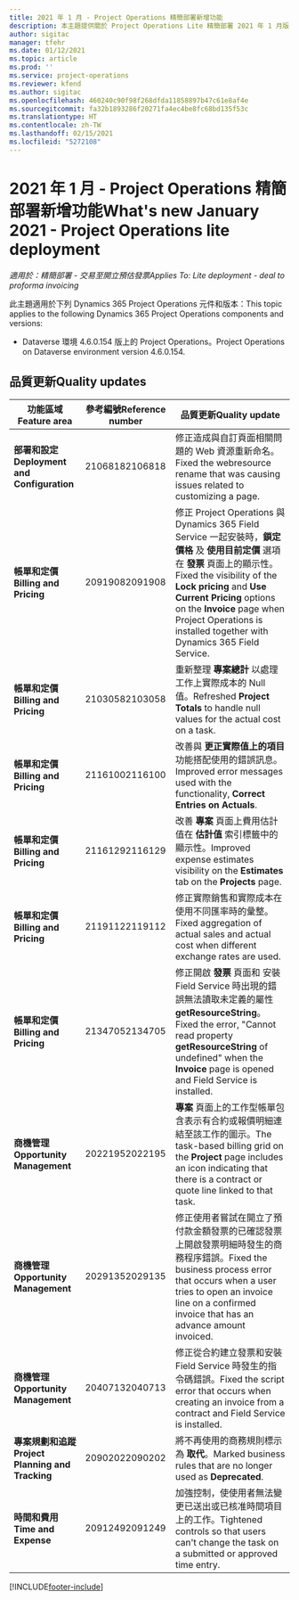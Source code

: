 ```yaml
---
title: 2021 年 1 月 - Project Operations 精簡部署新增功能
description: 本主題提供關於 Project Operations Lite 精簡部署 2021 年 1 月版本中所提供之品質更新的資訊。
author: sigitac
manager: tfehr
ms.date: 01/12/2021
ms.topic: article
ms.prod: ''
ms.service: project-operations
ms.reviewer: kfend
ms.author: sigitac
ms.openlocfilehash: 460240c90f98f268dfda11858897b47c61e8af4e
ms.sourcegitcommit: fa32b1893286f20271fa4ec4be8fc68bd135f53c
ms.translationtype: HT
ms.contentlocale: zh-TW
ms.lasthandoff: 02/15/2021
ms.locfileid: "5272108"
---
```

# <a name="whats-new-january-2021---project-operations-lite-deployment"></a><span data-ttu-id="8b3eb-103">2021 年 1 月 - Project Operations 精簡部署新增功能</span><span class="sxs-lookup"><span data-stu-id="8b3eb-103">What's new January 2021 - Project Operations lite deployment</span></span>


<span data-ttu-id="8b3eb-104">_適用於：精簡部署 - 交易至開立預估發票_</span><span class="sxs-lookup"><span data-stu-id="8b3eb-104">_Applies To: Lite deployment - deal to proforma invoicing_</span></span>

<span data-ttu-id="8b3eb-105">此主題適用於下列 Dynamics 365 Project Operations 元件和版本：</span><span class="sxs-lookup"><span data-stu-id="8b3eb-105">This topic applies to the following Dynamics 365 Project Operations components and versions:</span></span>

  - <span data-ttu-id="8b3eb-106">Dataverse 環境 4.6.0.154 版上的 Project Operations。</span><span class="sxs-lookup"><span data-stu-id="8b3eb-106">Project Operations on Dataverse environment version 4.6.0.154.</span></span>
  
## <a name="quality-updates"></a><span data-ttu-id="8b3eb-107">品質更新</span><span class="sxs-lookup"><span data-stu-id="8b3eb-107">Quality updates</span></span>

| <span data-ttu-id="8b3eb-108">**功能區域**</span><span class="sxs-lookup"><span data-stu-id="8b3eb-108">**Feature area**</span></span> | <span data-ttu-id="8b3eb-109">**參考編號**</span><span class="sxs-lookup"><span data-stu-id="8b3eb-109">**Reference number**</span></span> | <span data-ttu-id="8b3eb-110">**品質更新**</span><span class="sxs-lookup"><span data-stu-id="8b3eb-110">**Quality update**</span></span> |
| --- | --- | --- |
| <span data-ttu-id="8b3eb-111">**部署和設定**</span><span class="sxs-lookup"><span data-stu-id="8b3eb-111">**Deployment and Configuration**</span></span> | <span data-ttu-id="8b3eb-112">2106818</span><span class="sxs-lookup"><span data-stu-id="8b3eb-112">2106818</span></span> | <span data-ttu-id="8b3eb-113">修正造成與自訂頁面相關問題的 Web 資源重新命名。</span><span class="sxs-lookup"><span data-stu-id="8b3eb-113">Fixed the webresource rename that was causing issues related to customizing a page.</span></span> |
| <span data-ttu-id="8b3eb-114">**帳單和定價**</span><span class="sxs-lookup"><span data-stu-id="8b3eb-114">**Billing and Pricing**</span></span> | <span data-ttu-id="8b3eb-115">2091908</span><span class="sxs-lookup"><span data-stu-id="8b3eb-115">2091908</span></span> | <span data-ttu-id="8b3eb-116">修正 Project Operations 與 Dynamics 365 Field Service 一起安裝時，**鎖定價格** 及 **使用目前定價** 選項在 **發票** 頁面上的顯示性。</span><span class="sxs-lookup"><span data-stu-id="8b3eb-116">Fixed the visibility of the **Lock pricing** and **Use Current Pricing** options on the **Invoice** page when Project Operations is installed together with Dynamics 365 Field Service.</span></span> |
| <span data-ttu-id="8b3eb-117">**帳單和定價**</span><span class="sxs-lookup"><span data-stu-id="8b3eb-117">**Billing and Pricing**</span></span> | <span data-ttu-id="8b3eb-118">2103058</span><span class="sxs-lookup"><span data-stu-id="8b3eb-118">2103058</span></span> | <span data-ttu-id="8b3eb-119">重新整理 **專案總計** 以處理工作上實際成本的 Null 值。</span><span class="sxs-lookup"><span data-stu-id="8b3eb-119">Refreshed **Project Totals** to handle null values for the actual cost on a task.</span></span> |
| <span data-ttu-id="8b3eb-120">**帳單和定價**</span><span class="sxs-lookup"><span data-stu-id="8b3eb-120">**Billing and Pricing**</span></span> | <span data-ttu-id="8b3eb-121">2116100</span><span class="sxs-lookup"><span data-stu-id="8b3eb-121">2116100</span></span> | <span data-ttu-id="8b3eb-122">改善與 **更正實際值上的項目** 功能搭配使用的錯誤訊息。</span><span class="sxs-lookup"><span data-stu-id="8b3eb-122">Improved error messages used with the functionality, **Correct Entries on Actuals**.</span></span> |
| <span data-ttu-id="8b3eb-123">**帳單和定價**</span><span class="sxs-lookup"><span data-stu-id="8b3eb-123">**Billing and Pricing**</span></span> | <span data-ttu-id="8b3eb-124">2116129</span><span class="sxs-lookup"><span data-stu-id="8b3eb-124">2116129</span></span> | <span data-ttu-id="8b3eb-125">改善 **專案** 頁面上費用估計值在 **估計值** 索引標籤中的顯示性。</span><span class="sxs-lookup"><span data-stu-id="8b3eb-125">Improved expense estimates visibility on the **Estimates** tab on the **Projects** page.</span></span> |
| <span data-ttu-id="8b3eb-126">**帳單和定價**</span><span class="sxs-lookup"><span data-stu-id="8b3eb-126">**Billing and Pricing**</span></span> | <span data-ttu-id="8b3eb-127">2119112</span><span class="sxs-lookup"><span data-stu-id="8b3eb-127">2119112</span></span> | <span data-ttu-id="8b3eb-128">修正實際銷售和實際成本在使用不同匯率時的彙整。</span><span class="sxs-lookup"><span data-stu-id="8b3eb-128">Fixed aggregation of actual sales and actual cost when different exchange rates are used.</span></span> |
| <span data-ttu-id="8b3eb-129">**帳單和定價**</span><span class="sxs-lookup"><span data-stu-id="8b3eb-129">**Billing and Pricing**</span></span> | <span data-ttu-id="8b3eb-130">2134705</span><span class="sxs-lookup"><span data-stu-id="8b3eb-130">2134705</span></span> | <span data-ttu-id="8b3eb-131">修正開啟 **發票** 頁面和 安裝 Field Service 時出現的錯誤無法讀取未定義的屬性 **getResourceString**。</span><span class="sxs-lookup"><span data-stu-id="8b3eb-131">Fixed the error, "Cannot read property **getResourceString** of undefined" when the **Invoice** page is opened and Field Service is installed.</span></span> |
| <span data-ttu-id="8b3eb-132">**商機管理**</span><span class="sxs-lookup"><span data-stu-id="8b3eb-132">**Opportunity Management**</span></span> | <span data-ttu-id="8b3eb-133">2022195</span><span class="sxs-lookup"><span data-stu-id="8b3eb-133">2022195</span></span> | <span data-ttu-id="8b3eb-134">**專案** 頁面上的工作型帳單包含表示有合約或報價明細連結至該工作的圖示。</span><span class="sxs-lookup"><span data-stu-id="8b3eb-134">The task-based billing grid on the **Project** page includes an icon indicating that there is a contract or quote line linked to that task.</span></span> |
| <span data-ttu-id="8b3eb-135">**商機管理**</span><span class="sxs-lookup"><span data-stu-id="8b3eb-135">**Opportunity Management**</span></span> | <span data-ttu-id="8b3eb-136">2029135</span><span class="sxs-lookup"><span data-stu-id="8b3eb-136">2029135</span></span> | <span data-ttu-id="8b3eb-137">修正使用者嘗試在開立了預付款金額發票的已確認發票上開啟發票明細時發生的商務程序錯誤。</span><span class="sxs-lookup"><span data-stu-id="8b3eb-137">Fixed the business process error that occurs when a user tries to open an invoice line on a confirmed invoice that has an advance amount invoiced.</span></span> |
| <span data-ttu-id="8b3eb-138">**商機管理**</span><span class="sxs-lookup"><span data-stu-id="8b3eb-138">**Opportunity Management**</span></span> | <span data-ttu-id="8b3eb-139">2040713</span><span class="sxs-lookup"><span data-stu-id="8b3eb-139">2040713</span></span> | <span data-ttu-id="8b3eb-140">修正從合約建立發票和安裝 Field Service 時發生的指令碼錯誤。</span><span class="sxs-lookup"><span data-stu-id="8b3eb-140">Fixed the script error that occurs when creating an invoice from a contract and Field Service is installed.</span></span> |
| <span data-ttu-id="8b3eb-141">**專案規劃和追蹤**</span><span class="sxs-lookup"><span data-stu-id="8b3eb-141">**Project Planning and Tracking**</span></span> | <span data-ttu-id="8b3eb-142">2090202</span><span class="sxs-lookup"><span data-stu-id="8b3eb-142">2090202</span></span> | <span data-ttu-id="8b3eb-143">將不再使用的商務規則標示為 **取代**。</span><span class="sxs-lookup"><span data-stu-id="8b3eb-143">Marked business rules that are no longer used as **Deprecated**.</span></span> |
| <span data-ttu-id="8b3eb-144">**時間和費用**</span><span class="sxs-lookup"><span data-stu-id="8b3eb-144">**Time and Expense**</span></span> | <span data-ttu-id="8b3eb-145">2091249</span><span class="sxs-lookup"><span data-stu-id="8b3eb-145">2091249</span></span> | <span data-ttu-id="8b3eb-146">加強控制，使使用者無法變更已送出或已核准時間項目上的工作。</span><span class="sxs-lookup"><span data-stu-id="8b3eb-146">Tightened controls so that users can't change the task on a submitted or approved time entry.</span></span> |


[!INCLUDE[footer-include](../../includes/footer-banner.md)]